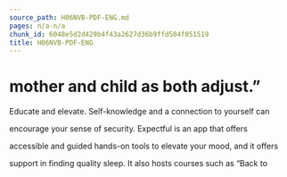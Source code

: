 ```yaml
---
source_path: H06NVB-PDF-ENG.md
pages: n/a-n/a
chunk_id: 6048e5d2d429b4f43a2627d36b9ffd504f051519
title: H06NVB-PDF-ENG
---
```

# mother and child as both adjust.”

Educate and elevate. Self-knowledge and a connection to yourself can

encourage your sense of security. Expectful is an app that offers

accessible and guided hands-on tools to elevate your mood, and it offers

support in finding quality sleep. It also hosts courses such as “Back to
